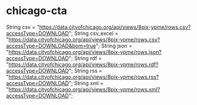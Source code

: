 # chicago-cta

String csv = "https://data.cityofchicago.org/api/views/8pix-ypme/rows.csv?accessType=DOWNLOAD";
    String csv_excel = "https://data.cityofchicago.org/api/views/8pix-ypme/rows.csv?accessType=DOWNLOAD&bom=true";
    String json = "https://data.cityofchicago.org/api/views/8pix-ypme/rows.json?accessType=DOWNLOAD";
    String rdf = "https://data.cityofchicago.org/api/views/8pix-ypme/rows.rdf?accessType=DOWNLOAD";
    String rss = "https://data.cityofchicago.org/api/views/8pix-ypme/rows.rss?accessType=DOWNLOAD";
    String xml = "https://data.cityofchicago.org/api/views/8pix-ypme/rows.xml?accessType=DOWNLOAD";

